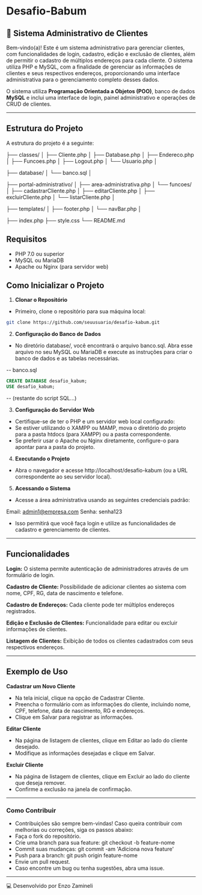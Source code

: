 # Desafio-Babum
## 🔐 Sistema Administrativo de Clientes

Bem-vindo(a)! Este é um sistema administrativo para gerenciar clientes, com funcionalidades de login, cadastro, edição e exclusão de clientes, além de permitir o cadastro de múltiplos endereços para cada cliente. O sistema utiliza PHP e MySQL, com a finalidade de gerenciar as informações de clientes e seus respectivos endereços, proporcionando uma interface administrativa para o gerenciamento completo desses dados.

O sistema utiliza **Programação Orientada a Objetos (POO)**, banco de dados **MySQL** e inclui uma interface de login, painel administrativo e operações de CRUD de clientes.

---

## Estrutura do Projeto

A estrutura do projeto é a seguinte:

├── classes/ │ 
├── Cliente.php │ 
├── Database.php │ 
├── Endereco.php │ 
├── Funcoes.php │ 
├── Logout.php │ 
└── Usuario.php │ 

├── database/ │ 
└── banco.sql │ 

├── portal-administrativo/ │ 
├── area-administrativa.php │ 
└── funcoes/ │ 
├── cadastrarCliente.php │ 
├── editarCliente.php │ 
├── excluirCliente.php │ 
└── listarCliente.php │ 

├── templates/ │ 
├── footer.php │ 
└── navBar.php │ 

├── index.php 
├── style.css 
└── README.md

## Requisitos

- PHP 7.0 ou superior
- MySQL ou MariaDB
- Apache ou Nginx (para servidor web)

## Como Inicializar o Projeto

1. **Clonar o Repositório**

- Primeiro, clone o repositório para sua máquina local:

```bash
git clone https://github.com/seuusuario/desafio-kabum.git
```

2. **Configuração do Banco de Dados**

- No diretório database/, você encontrará o arquivo banco.sql. Abra esse arquivo no seu MySQL ou MariaDB e execute as instruções para criar o banco de dados e as tabelas necessárias.

-- banco.sql
```sql
CREATE DATABASE desafio_kabum;
USE desafio_kabum;
```
-- (restante do script SQL...)

3. **Configuração do Servidor Web**

- Certifique-se de ter o PHP e um servidor web local configurado:
- Se estiver utilizando o XAMPP ou MAMP, mova o diretório do projeto para a pasta htdocs (para XAMPP) ou a pasta correspondente.
- Se preferir usar o Apache ou Nginx diretamente, configure-o para apontar para a pasta do projeto.

4. **Executando o Projeto**

- Abra o navegador e acesse http://localhost/desafio-kabum (ou a URL correspondente ao seu servidor local).

5. **Acessando o Sistema**

- Acesse a área administrativa usando as seguintes credenciais padrão:

Email: admin1@empresa.com
Senha: senha123

- Isso permitirá que você faça login e utilize as funcionalidades de cadastro e gerenciamento de clientes.

---

## Funcionalidades
**Login:** O sistema permite autenticação de administradores através de um formulário de login.

**Cadastro de Cliente:** Possibilidade de adicionar clientes ao sistema com nome, CPF, RG, data de nascimento e telefone.

**Cadastro de Endereços:** Cada cliente pode ter múltiplos endereços registrados.

**Edição e Exclusão de Clientes:** Funcionalidade para editar ou excluir informações de clientes.

**Listagem de Clientes:** Exibição de todos os clientes cadastrados com seus respectivos endereços.

---

## Exemplo de Uso

**Cadastrar um Novo Cliente**

- Na tela inicial, clique na opção de Cadastrar Cliente.
- Preencha o formulário com as informações do cliente, incluindo nome, CPF, telefone, data de nascimento, RG e endereços.
- Clique em Salvar para registrar as informações.

**Editar Cliente**

- Na página de listagem de clientes, clique em Editar ao lado do cliente desejado.
- Modifique as informações desejadas e clique em Salvar.

**Excluir Cliente**

- Na página de listagem de clientes, clique em Excluir ao lado do cliente que deseja remover.
- Confirme a exclusão na janela de confirmação.

---

### Como Contribuir

- Contribuições são sempre bem-vindas! Caso queira contribuir com melhorias ou correções, siga os passos abaixo:
- Faça o fork do repositório.
- Crie uma branch para sua feature: git checkout -b feature-nome
- Commit suas mudanças: git commit -am 'Adiciona nova feature'
- Push para a branch: git push origin feature-nome
- Envie um pull request.
- Caso encontre um bug ou tenha sugestões, abra uma issue.

---

💻 Desenvolvido por Enzo Zamineli